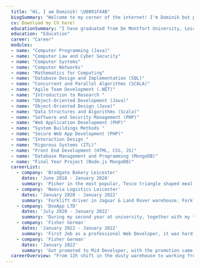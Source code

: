 ```yaml
---
  title: "Hi, I am Dominik! \U0001F44B"
  biogSummary: "Welcome to my corner of the internet! I'm Dominik but people tend to call me Dom, I am a software developer based in Leicester, UK. My journey in software engineering began when I moved to Leicester to study at DMU University at the age of 18. Starting new life abroad without friends or family was a challenge, but it shaped me into the professional I am today.|With years of experience under my belt, I've gained my skills as a software developer, specializing in the Javascript frameworks Vue,js, Node.js and few other technologies. I'm passionate about crafting efficient and reliable code that solves real-world problems.|Outside of the tech world, I have a passion for cooking. There's something incredibly satisfying about creating a delicious meal from scratch. When I'm not coding, you'll often find me experimenting with new recipes in the kitchen.|I'm also a fan of the Witcher universe, diving into its rich lore whenever I have some free time. The captivating storytelling and immersive world-building never fail to draw me in.|Additionally, I have a keen interest in Japanese motorization. Whether it's sleek cars or innovative robotics, I admire the precision and craftsmanship that Japanese engineering embodies.|Thats it, end of the advertisement, just wanted to let you know, if you're in need of a reliable and skilled developer in your team, I'd love to chat! You can contact me using details in my CV that can be downloaded using one of the tabs."
  cv: Download my CV here!
  educationSummary: "I have graduated from De Montfort University, Leicester"
  education: "Education"
  career: "Career"
  modules:
  - name: "Computer Programming (Java)"
  - name: "Computer Law and Cyber Security"
  - name: "Computer Systems"
  - name: "Computer Networks"
  - name: "Mathematics for Computing" 
  - name: "Database Design and Implementation (SQL)"
  - name: "Concurrent and Parallel Algorithms (SCALA)"
  - name: "Agile Team Development (.NET)"
  - name: "Introduction to Research "
  - name: "Object-Oriented Development (Java)"
  - name: "Object-Oriented Design (Java)"
  - name: "Data Structures and Algorithms (Scala)"
  - name: "Software and Security Management (PHP)"
  - name: "Web Application Development (PHP)"
  - name: "System Buildings Methods "
  - name: "Secure Web App Development (PHP)"
  - name: "Interaction Design "
  - name: "Rigorous Systems (ITL)"
  - name: "Front End Development (HTML, CSS, JS)"
  - name: "Database Management and Programming (MongoDB)"
  - name: "Final Year Project (Node.js MongoDB)"
  careerList:
    - company: 'Bradgate Bakery Leicester'
      dates: 'June 2018 - January 2020'
      summary: 'Picker in the most popular, Tesco triangle shaped meal deal sandwiches. Who does not love them? 4 degrees celsius, 4:00AM - 12:00AM shift, it was a dream job for a student like me. It allowed me to combine University with earning money for rent and food.'
    - company: 'Neovia Logistics Leicester'
      dates: 'January 2020 - January 2022'
      summary: 'Forklift driver in Jaguar & Land Rover warehouse. Forklift certified, sounds great doesn''t it? That''s exactly what I felt when I sat behind the wheel the very first time. I always thought working in the fridge picking sandwitches was a job ideal for my circumstances. I was so wrong. Two weekend 12h shift, twice as much money, driving a brand new CAT forklift. I was living a dream. That job allowed me to focus even more on programming as I had 5 days for Uni and studying only.'
    - company: 'DooApp LTD'
      dates: 'July 2020 - January 2022'
      summary: 'During my second year at university, together with my two uni friends, decided to go on our own and started a small Software House. We did not expect to be millionaires, we just wanted to get that experience needed to progress with our careers. In our very own software house, we were developing mobile and web apps. Unfortunately after almost 2 years, because of lack of the marketing knowledge, we had to close the company and find proper jobs. It was a great adventure though, we felt prepared for the real software development world.'
    - company: 'Fisher German'
      dates: 'January 2022 - January 2022'
      summary: 'First Job as a professional Web Developer, it was hard at the beginning but managed to hit the ground pretty quickly. I started as a Graduate Developer but got promoted to the Junior position pretty quickly. Was able to do actual work after 2 weeeks of introduction.'
    - company: 'Fisher German'
      dates: 'January 2022'
      summary: 'Got promoted to Mid Developer, with the promotion came responsibilities. At some point I was the only Developer in 1200 employee company and was doing just fine! If you want to know more about my experience in Fisher German feek free to visit my LinkedIn page (About me section on the top of this webpage).'
  careerOverview: "From 12h shift in the dusty warehouse to working from home as a Software Developer, see what my journey looked like."
---
```

